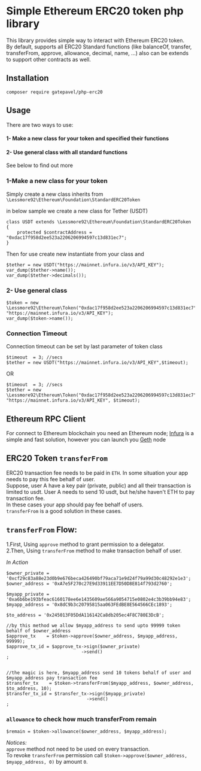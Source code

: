 # Simple Ethereum ERC20 token php library

This library provides simple way to interact with Ethereum ERC20 token.  
By default, supports all ERC20 Standard functions (like balanceOf, transfer, transferFrom, approve, allowance, decimal, name, ...) also can be extends to support other contracts as well.

## Installation
`composer require gatepavel/php-erc20`

## Usage
There are two ways to use:
#### 1- Make a new class for your token and specified their functions
#### 2- Use general class with all standard functions

See below to find out more


### 1-Make a new class for your token
Simply create a new class inherits from `\Lessmore92\Ethereum\Foundation\StandardERC20Token`

in below sample we create a new class for Tether (USDT)
```
class USDT extends \Lessmore92\Ethereum\Foundation\StandardERC20Token 
{
    protected $contractAddress = "0xdac17f958d2ee523a2206206994597c13d831ec7";  
}
```
Then for use create new instantiate from your class and

```
$tether = new USDT("https://mainnet.infura.io/v3/API_KEY");
var_dump($tether->name());
var_dump($tether->decimals());
```

### 2- Use general class

```
$token = new \Lessmore92\Ethereum\Token("0xdac17f958d2ee523a2206206994597c13d831ec7", "https://mainnet.infura.io/v3/API_KEY");
var_dump($token->name());
```


### Connection Timeout

Connection timeout can be set by last parameter of token class

```
$timeout  = 3; //secs
$tether = new USDT("https://mainnet.infura.io/v3/API_KEY",$timeout);
```
OR
```
$timeout  = 3; //secs
$tether = new \Lessmore92\Ethereum\Token("0xdac17f958d2ee523a2206206994597c13d831ec7", "https://mainnet.infura.io/v3/API_KEY", $timeout);
```

## Ethereum RPC Client
For connect to Ethereum blockchain you need an Ethereum node; [Infura](https://infura.io/) is a simple and fast solution, however you can launch you [Geth](https://geth.ethereum.org/) node


## ERC20 Token `transferFrom`
ERC20 transaction fee needs to be paid in `ETH`. In some situation your app needs to pay this fee behalf of user.  
Suppose, user A have a key pair (private, public) and all their transaction is limited to usdt. User A needs to send 10 usdt, but he/she haven't ETH to pay transaction fee.  
In these cases your app should pay fee behalf of users.      
`transferFrom` is a good solution in these cases.


## `transferFrom` Flow:
1.First, Using `approve` method to grant permission to a delegator.  
2.Then, Using `transferFrom` method to make transaction behalf of user. 

*In Action*
```
$owner_private = '0xcf29c83a88e23d0b9e676beca426490bf79aca71e9d24f79a99d30c48292e1e3';
$owner_address = '0xA7e5F270c27E9d33911EE7D50D8E814f793d2760';

$myapp_private = '0xa6b6be193bfeac6160178ee6e1435609ae566a9054715e0802e4c3b39bb94e83';
$myapp_address = '0x8dC9b3c20795815aa063FEdBE8E564566CEc1893';

$to_address = '0x245013F05DdA116142Ca8db205ec4F8C780E3DcB';

//by this method we allow $myapp_address to send upto 99999 token behalf of $owner_address
$approve_tx    = $token->approve($owner_address, $myapp_address, 99999);
$approve_tx_id = $approve_tx->sign($owner_private)
                            ->send()
;


//the magic is here, $myapp_address send 10 tokens behalf of user and $myapp_address pay transaction fee
$transfer_tx    = $token->transferFrom($myapp_address, $owner_address, $to_address, 10);
$transfer_tx_id = $transfer_tx->sign($myapp_private)
                              ->send()
;

```

### `allowance` to check how much transferFrom remain

`$remain = $token->allowance($owner_address, $myapp_address);`

*Notices:*  
`approve` method not need to be used on every transaction.  
To revoke `transferFrom` permission call `$token->approve($owner_address, $myapp_address, 0)` by amount `0`.  
